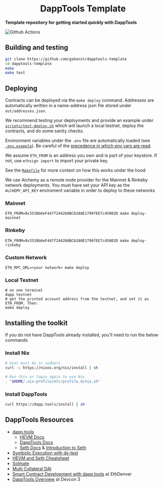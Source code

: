 # <h1 align="center"> DappTools Template </h1>

**Template repository for getting started quickly with DappTools**

![Github Actions](https://github.com/gakonst/dapptools-template/workflows/Tests/badge.svg)

## Building and testing

```sh
git clone https://github.com/gakonst/dapptools-template
cd dapptools-template
make
make test
```

## Deploying

Contracts can be deployed via the `make deploy` command. Addresses are automatically
written in a name-address json file stored under `out/addresses.json`.

We recommend testing your deployments and provide an example under [`scripts/test-deploy.sh`](./scripts/test-deploy.sh)
which will launch a local testnet, deploy the contracts, and do some sanity checks.

Environment variables under the `.env` file are automatically loaded (see [`.env.example`](./.env.example)).
Be careful of the [precedence in which env vars are read](https://github.com/dapphub/dapptools/tree/2cf441052489625f8635bc69eb4842f0124f08e4/src/dapp#precedence).

We assume `ETH_FROM` is an address you own and is part of your keystore.
If not, use `ethsign import` to import your private key.

See the [`Makefile`](./Makefile#25) for more context on how this works under the hood

We use Alchemy as a remote node provider for the Mainnet & Rinkeby network deployments.
You must have set your API key as the `ALCHEMY_API_KEY` enviroment variable in order to
deploy to these networks

### Mainnet

```
ETH_FROM=0x3538b6eF447f244268BCb2A0E1796fEE7c45002D make deploy-mainnet
```

### Rinkeby

```
ETH_FROM=0x3538b6eF447f244268BCb2A0E1796fEE7c45002D make deploy-rinkeby
```

### Custom Network

```
ETH_RPC_URL=<your network> make deploy
```

### Local Testnet

```
# on one terminal
dapp testnet
# get the printed account address from the testnet, and set it as ETH_FROM. Then:
make deploy
```

## Installing the toolkit

If you do not have DappTools already installed, you'll need to run the below
commands

### Install Nix

```sh
# User must be in sudoers
curl -L https://nixos.org/nix/install | sh

# Run this or login again to use Nix
. "$HOME/.nix-profile/etc/profile.d/nix.sh"
```

### Install DappTools

```sh
curl https://dapp.tools/install | sh
```

## DappTools Resources

* [dapp.tools](https://dapp.tools/)
    * [HEVM Docs](https://github.com/dapphub/dapptools/blob/master/src/hevm/README.md)
    * [DappTools Docs](https://github.com/dapphub/dapptools/tree/master/src/dapp#readme)
    * [Seth Docs](https://github.com/dapphub/dapptools/tree/master/src/seth#readme) & [Introduction to Seth](https://docs.makerdao.com/clis/seth)
* [Symbolic Execution with ds-test](https://fv.ethereum.org/2020/12/11/symbolic-execution-with-ds-test/)
* [HEVM and Seth Cheatsheet](https://kndrck.co/posts/hevm_seth_cheatsheet/)
* [Solmate](https://github.com/Rari-Capital/solmate/)
* [Multi Collateral DAI](https://github.com/makerdao/dss)
* [Smart Contract Development with dapp.tools](https://youtu.be/lPinWgaNceM) at EthDenver
* [DappTools Overview](https://youtu.be/rKQCvUp5q1w) at Devcon 3
